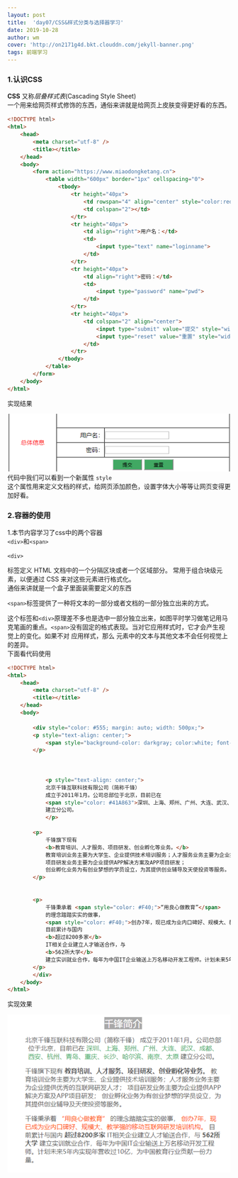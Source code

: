 ```yaml
---
layout: post
title:  'day07/CSS&样式分类与选择器学习'
date: 2019-10-28
author: wm
cover: 'http://on2171g4d.bkt.clouddn.com/jekyll-banner.png'
tags: 前端学习
---
```




### 1.认识CSS
**CSS** 又称*层叠样式表*(Cascading Style Sheet)
<br>
一个用来给网页样式修饰的东西，通俗来讲就是给网页上皮肤变得更好看的东西。

```HTML
<!DOCTYPE html>
<html>
	<head>
		<meta charset="utf-8" />
		<title></title>
	</head>
	<body>
		<form action="https://www.miaodongketang.cn">
			<table width="600px" border="1px" cellspacing="0">
				<tbody>
					<tr height="40px">
						<td rowspan="4" align="center" style="color:red;">总体信息</td>
						<td colspan="2"></td>
					</tr>
					<tr height="40px">
						<td align="right">用户名：</td>
						<td>
							<input type="text" name="loginname">
						</td>
					</tr>
					<tr height="40px">
						<td align="right">密码：</td>
						<td>
							<input type="password" name="pwd">
						</td>
					</tr>
					<tr height="40px">
						<td colspan="2" align="center">
							<input type="submit" value="提交" style="width: 80px; height:30px; background-color: #41A863;">                                    
							<input type="reset" value="重置" style="width: 80px; height:30px; background-color: #41A863;">
						</td>
					</tr>
				</tbody>
			</table>
		</form>
	</body>
</html>
```
实现结果

![avatar](/assets/img//css认识表格.png)
<br>
代码中我们可以看到一个新属性 ``style``<br>
这个属性用来定义文档的样式，给网页添加颜色，设置字体大小等等让网页变得更加好看。



### 2.容器的使用
1.本节内容学习了css中的两个容器
<br>
``<div>``和``<span>``

``<div>``<div> 标签定义 HTML 文档中的一个分隔区块或者一个区域部分。
常用于组合块级元素，以便通过 CSS 来对这些元素进行格式化。
<br>通俗来讲就是一个盒子里面装需要定义的东西

``<span>``标签提供了一种将文本的一部分或者文档的一部分独立出来的方式。

这个标签和``<div>``原理差不多也是选中一部分独立出来，如图平时学习做笔记用马克笔画的重点。``<span>``没有固定的格式表现。当对它应用样式时，它才会产生视觉上的变化。如果不对 <span> 应用样式，那么 <span> 元素中的文本与其他文本不会任何视觉上的差异。
<br>
下面看代码使用

```HTML
<!DOCTYPE html>
<html>
	<head>
		<meta charset="utf-8" />
		<title></title>
	</head>
	<body>
		
		<div style="color: #555; margin: auto; width: 500px;">
		<p style="text-align: center;">
			<span style="background-color: darkgray; color:white; font-size: 24px;">千锋简介</span>
		</p>
		
		
		
			<p style="text-align: center;">
			北京千锋互联科技有限公司（简称千锋）
			成立于2011年1月。公司总部位于北京，目前已在
			<span style="color: #41A863">深圳、上海、郑州、广州、大连、武汉、成都、西安、杭州、青岛、重庆、长沙、哈尔滨、南京、太原</span>
			建立分公司。
			</p>
		
		<p>
			千锋旗下现有
			<b>教育培训、人才服务、项目研发、创业孵化等业务。</b>
			教育培训业务主要为大学生、企业提供技术培训服务；人才服务业务主要为企业提供优秀的互联网研发人才；
			项目研发业务主要为企业提供APP解决方案及APP项目研发；
			创业孵化业务为有创业梦想的学员设立，为其提供创业辅导及天使投资等服务。
		</p>
		
		
		<p>
			千锋秉承着 <span style="color: #F40;">“用良心做教育”</span>
			的理念踏踏实实的做事，
			<span style="color: #F40;">创办7年，现已成为业内口碑好、规模大、教学强的移动互联网研发培训机构。</span>
			目前累计与国内
			<b>超过8200多家</b>
			IT相关企业建立人才输送合作，与
			<b>562所大学</b>
			建立实训就业合作，每年为中国IT企业输送上万名移动开发工程师。计划未来5年内实现年营收过10亿，为中国教育行业贡献一份力量。
		</p>
		</div>
	</body>
</html>
```
实现效果

![avatar](/assets/img//容器结果.png)